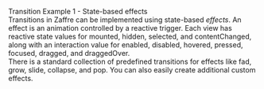 Transition Example 1 - State-based effects
<br>
Transitions in Zaffre can be implemented using state-based *effects*. An effect is an animation controlled by a reactive trigger.
Each view has reactive state values for mounted, hidden, selected, and contentChanged, along with an interaction value for enabled, disabled, hovered, pressed, focused, dragged, and draggedOver.
<br>
There is a standard collection of predefined transitions for effects like fad, grow, slide, collapse, and pop. You can also easily create additional custom effects.


